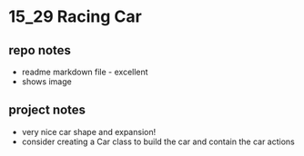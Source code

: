 # 15_29 Racing Car
## repo notes

- readme markdown file - excellent
- shows image

## project notes

- very nice car shape and expansion!
- consider creating a Car class to build the car and contain the car actions
